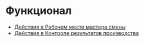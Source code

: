 # Функционал

- [Действия в Рабочем месте мастера смены](WorkPlaceOfShiftWizard/WorkPlaceOfShiftWizard.md)
- [Действия в Контроле результатов производства](NewWorkPlaceOfShiftWizard/NewWorkPlaceOfShiftWizard.md)